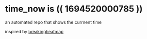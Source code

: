 # time_now is (( 1694520000785 ))

an automated repo that shows the currnent time

inspired by [breakingheatmap](https://github.com/breakingheatmap/breakingheatmap)